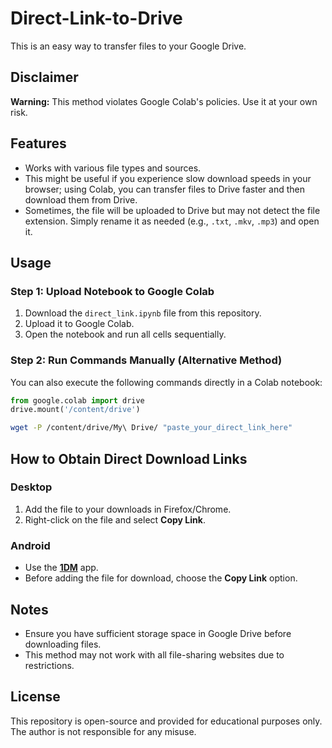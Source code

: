 # Direct-Link-to-Drive

This is an easy way to transfer files to your Google Drive.

## Disclaimer

**Warning:** This method violates Google Colab's policies. Use it at your own risk.

## Features

- Works with various file types and sources.
- This might be useful if you experience slow download speeds in your browser; using Colab, you can transfer files to Drive faster and then download them from Drive.
- Sometimes, the file will be uploaded to Drive but may not detect the file extension. Simply rename it as needed (e.g., `.txt`, `.mkv`, `.mp3`) and open it.

## Usage

### Step 1: Upload Notebook to Google Colab

1. Download the `direct_link.ipynb` file from this repository.
2. Upload it to Google Colab.
3. Open the notebook and run all cells sequentially.

### Step 2: Run Commands Manually (Alternative Method)

You can also execute the following commands directly in a Colab notebook:

```python
from google.colab import drive
drive.mount('/content/drive')
```

```bash
wget -P /content/drive/My\ Drive/ "paste_your_direct_link_here"
```

## How to Obtain Direct Download Links

### Desktop

1. Add the file to your downloads in Firefox/Chrome.
2. Right-click on the file and select **Copy Link**.

### Android

- Use the **[1DM](https://play.google.com/store/apps/details?id=idm.internet.download.manager)** app.
- Before adding the file for download, choose the **Copy Link** option.

## Notes

- Ensure you have sufficient storage space in Google Drive before downloading files.
- This method may not work with all file-sharing websites due to restrictions.

## License

This repository is open-source and provided for educational purposes only. The author is not responsible for any misuse.
